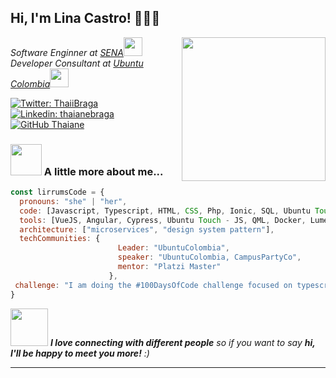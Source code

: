 <h2> Hi, I'm Lina Castro! 👩🏼‍💻 </h2>
<img align='right' src="https://pbs.twimg.com/profile_images/1389403914005622786/PTbdbPIE_400x400.jpg" width="230">
<p><em>Software Enginner at <a href="http://www.unb.br">SENA</a><img src="https://media.giphy.com/media/fYSnHlufseco8Fh93Z/giphy.gif" width="30"></br>Developer Consultant at <a href="https://www.ubuntu-co.com">Ubuntu Colombia</a><img src="https://media.giphy.com/media/WUlplcMpOCEmTGBtBW/giphy.gif" width="30"> 
</em></p>

[![Twitter: ThaiiBraga](https://img.shields.io/twitter/follow/ThaiiBraga?style=social)](https://twitter.com/lirrums)
[![Linkedin: thaianebraga](https://img.shields.io/badge/-thaianebraga-blue?style=flat-square&logo=Linkedin&logoColor=white&link=https://www.linkedin.com/in/thaianebraga/)](https://www.linkedin.com/in/lirrums/)
[![GitHub Thaiane](https://img.shields.io/github/followers/thaiane?label=follow&style=social)](https://github.com/lirrumscode)


### <img src="https://media.giphy.com/media/VgCDAzcKvsR6OM0uWg/giphy.gif" width="50"> A little more about me...  

```javascript
const lirrumsCode = {
  pronouns: "she" | "her",
  code: [Javascript, Typescript, HTML, CSS, Php, Ionic, SQL, Ubuntu Touch, Linux],
  tools: [VueJS, Angular, Cypress, Ubuntu Touch - JS, QML, Docker, Lumen],
  architecture: ["microservices", "design system pattern"],
  techCommunities: {
                        Leader: "UbuntuColombia",
                        speaker: "UbuntuColombia, CampusPartyCo",
                        mentor: "Platzi Master"
                      },
 challenge: "I am doing the #100DaysOfCode challenge focused on typescript"
}
```

<img src="https://media.giphy.com/media/LnQjpWaON8nhr21vNW/giphy.gif" width="60"> <em><b>I love connecting with different people</b> so if you want to say <b>hi, I'll be happy to meet you more!</b> :)</em>

---
